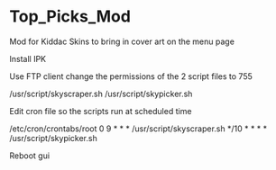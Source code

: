 # Top_Picks_Mod
Mod for Kiddac Skins to bring in cover art on the menu page

Install IPK

Use FTP client change the permissions of the 2 script files to 755

/usr/script/skyscraper.sh
/usr/script/skypicker.sh

Edit cron file so the scripts run at scheduled time

/etc/cron/crontabs/root
0 9 * * * /usr/script/skyscraper.sh 
*/10 * * * * /usr/script/skypicker.sh

Reboot gui
